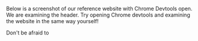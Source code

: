 Below is a screenshot of our reference website with Chrome Devtools open. We are examining the header. Try opening Chrome devtools and examining the website in the same way yourself!

Don't be afraid to 